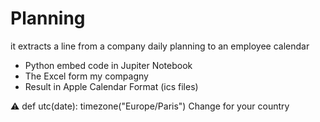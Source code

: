 # Planning
 it extracts a line from a company daily planning to an employee calendar 

* Python embed code in Jupiter Notebook
* The Excel form my compagny 
* Result in Apple Calendar Format (ics files)

⚠️ def utc(date): timezone("Europe/Paris") Change for your country 
